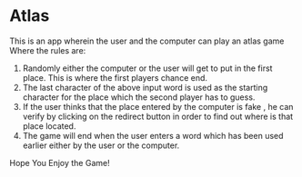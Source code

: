 # Atlas
This is an app wherein the user and the computer can play an atlas game
Where the rules are:
1) Randomly either the computer or the user will get to put in the first place. This is where the first players chance end.
2) The last character of the above input word is used as the starting character for the place which the second player has to guess.
3) If the user thinks that the place entered by the computer is fake , he can verify by clicking on the redirect button in order to find out
   where is that place located.
4) The game will end when the user enters a word which has been used earlier either by the user or the computer.

Hope You Enjoy the Game!
